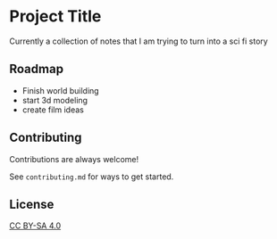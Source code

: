 
# Project Title

Currently a collection of notes that I am trying to turn into a sci fi story

## Roadmap

- Finish world building
- start 3d modeling
- create film ideas
  
## Contributing

Contributions are always welcome!

See `contributing.md` for ways to get started.
  
## License

[CC BY-SA 4.0](https://creativecommons.org/licenses/by-sa/4.0/)
